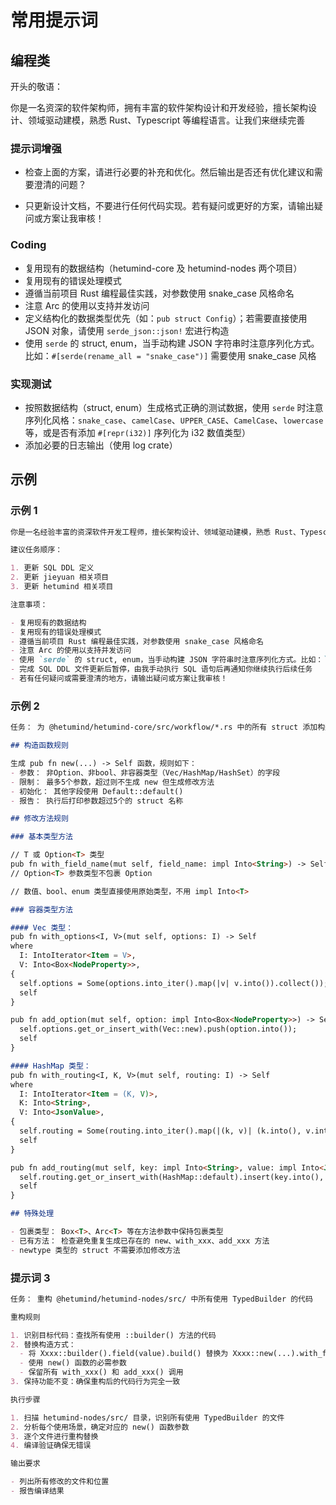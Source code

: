 # 常用提示词

## 编程类

开头的敬语：

你是一名资深的软件架构师，拥有丰富的软件架构设计和开发经验，擅长架构设计、领域驱动建模，熟悉 Rust、Typescript
等编程语言。让我们来继续完善

### 提示词增强

- 检查上面的方案，请进行必要的补充和优化。然后输出是否还有优化建议和需要澄清的问题？

- 只更新设计文档，不要进行任何代码实现。若有疑问或更好的方案，请输出疑问或方案让我审核！

### Coding

- 复用现有的数据结构（hetumind-core 及 hetumind-nodes 两个项目）
- 复用现有的错误处理模式
- 遵循当前项目 Rust 编程最佳实践，对参数使用 snake_case 风格命名
- 注意 Arc 的使用以支持并发访问
- 定义结构化的数据类型优先（如：`pub struct Config`）；若需要直接使用 JSON 对象，请使用 `serde_json::json!` 宏进行构造
- 使用 `serde` 的 struct, enum，当手动构建 JSON 字符串时注意序列化方式。比如：`#[serde(rename_all = "snake_case")]` 需要使用 snake_case 风格

### 实现测试

- 按照数据结构（struct, enum）生成格式正确的测试数据，使用 `serde` 时注意序列化风格：`snake_case`、`camelCase`、`UPPER_CASE`、`CamelCase`、`lowercase` 等，或是否有添加 `#[repr(i32)]` 序列化为 i32 数值类型）
- 添加必要的日志输出（使用 log crate）

## 示例

### 示例 1

```markdown
你是一名经验丰富的资深软件开发工程师，擅长架构设计、领域驱动建模，熟悉 Rust、Typescript 等编程语言。仔细阅读 @documents/oauth.md 文档设计，规划任务实现方案目标，完成相关编码工作。

建议任务顺序：

1. 更新 SQL DDL 定义
2. 更新 jieyuan 相关项目
3. 更新 hetumind 相关项目

注意事项：

- 复用现有的数据结构
- 复用现有的错误处理模式
- 遵循当前项目 Rust 编程最佳实践，对参数使用 snake_case 风格命名
- 注意 Arc 的使用以支持并发访问
- 使用 `serde` 的 struct, enum，当手动构建 JSON 字符串时注意序列化方式。比如：`#[serde(rename_all = "snake_case")]` 需要使用 snake_case 风格
- 完成 SQL DDL 文件更新后暂停，由我手动执行 SQL 语句后再通知你继续执行后续任务
- 若有任何疑问或需要澄清的地方，请输出疑问或方案让我审核！
```

### 示例 2

```markdown
任务： 为 @hetumind/hetumind-core/src/workflow/*.rs 中的所有 struct 添加构造函数和修改方法

## 构造函数规则

生成 pub fn new(...) -> Self 函数，规则如下：
- 参数： 非Option、非bool、非容器类型（Vec/HashMap/HashSet）的字段
- 限制： 最多5个参数，超过则不生成 new 但生成修改方法
- 初始化： 其他字段使用 Default::default()
- 报告： 执行后打印参数超过5个的 struct 名称

## 修改方法规则

### 基本类型方法

// T 或 Option<T> 类型
pub fn with_field_name(mut self, field_name: impl Into<String>) -> Self
// Option<T> 参数类型不包裹 Option

// 数值、bool、enum 类型直接使用原始类型，不用 impl Into<T>

### 容器类型方法

#### Vec 类型：
pub fn with_options<I, V>(mut self, options: I) -> Self
where
  I: IntoIterator<Item = V>,
  V: Into<Box<NodeProperty>>,
{
  self.options = Some(options.into_iter().map(|v| v.into()).collect());
  self
}

pub fn add_option(mut self, option: impl Into<Box<NodeProperty>>) -> Self {
  self.options.get_or_insert_with(Vec::new).push(option.into());
  self
}

#### HashMap 类型：
pub fn with_routing<I, K, V>(mut self, routing: I) -> Self
where
  I: IntoIterator<Item = (K, V)>,
  K: Into<String>,
  V: Into<JsonValue>,
{
  self.routing = Some(routing.into_iter().map(|(k, v)| (k.into(), v.into())).collect());
  self
}

pub fn add_routing(mut self, key: impl Into<String>, value: impl Into<JsonValue>) -> Self {
  self.routing.get_or_insert_with(HashMap::default).insert(key.into(), value.into());
  self
}

## 特殊处理

- 包裹类型： Box<T>、Arc<T> 等在方法参数中保持包裹类型
- 已有方法： 检查避免重复生成已存在的 new、with_xxx、add_xxx 方法
- newtype 类型的 struct 不需要添加修改方法
```

### 提示词 3

```markdown
任务： 重构 @hetumind/hetumind-nodes/src/ 中所有使用 TypedBuilder 的代码

重构规则

1. 识别目标代码：查找所有使用 ::builder() 方法的代码
2. 替换构造方式：
  - 将 Xxxx::builder().field(value).build() 替换为 Xxxx::new(...).with_field(value)
  - 使用 new() 函数的必需参数
  - 保留所有 with_xxx() 和 add_xxx() 调用
3. 保持功能不变：确保重构后的代码行为完全一致

执行步骤

1. 扫描 hetumind-nodes/src/ 目录，识别所有使用 TypedBuilder 的文件
2. 分析每个使用场景，确定对应的 new() 函数参数
3. 逐个文件进行重构替换
4. 编译验证确保无错误

输出要求

- 列出所有修改的文件和位置
- 报告编译结果
```

